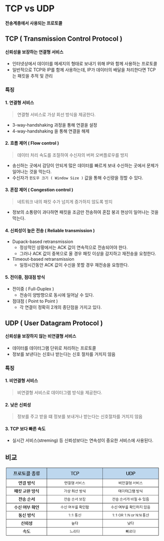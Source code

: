 # TCP vs UDP

#### 전송계층에서 사용되는 프로토콜

## TCP ( Transmission Control Protocol )

#### 신뢰성을 보장하는 연결형 서비스

- 인터넷상에서 데이터를 메세지의 형태로 보내기 위해 IP와 함께 사용하는 프로토콜
- 일반적으로 TCP와 IP를 함께 사용하는데, IP가 데이터의 배달을 처리한다면 TCP는 패킷을 추적 및 관리

### 특징

#### 1. 연결형 서비스

> 연결형 서비스로 가상 회선 방식을 제공한다.

- 3-way-handshaking 과정을 통해 연결을 설정
- 4-way-handshaking 을 통해 연결을 해제

#### 2. 흐름 제어 ( Flow control )

> 데이터 처리 속도를 조절하여 수신자의 버퍼 오버플로우를 방지

- 송신하는 곳에서 감당이 안되게 많은 데이터를 빠르게 보내 수신하는 곳에서 문제가 일어나는 것을 막는다.
- 수신자가 `윈도우 크기 ( Window Size )` 값을 통해 수신량을 정할 수 있다.

#### 3. 혼잡 제어 ( Congestion control )

> 네트워크 내의 패킷 수가 넘치게 증가하지 않도록 방지

- 정보의 소통량이 과다하면 패킷을 조금만 전송하여 혼잡 붕괴 현상이 일어나는 것을 막는다.

#### 4. 신뢰성이 높은 전송 ( Reliable transmission )

- Dupack-based retransmission
  - 정상적인 상황에서는 ACK 값이 연속적으로 전송되어야 한다.
  - 그러나 ACK 값이 중복으로 올 경우 패킷 이상을 감지하고 재전송을 요청한다.
- Timeout-based retransmission
  - 일정시간동안 ACK 값이 수신을 못할 경우 재전송을 요청한다.

#### 5. 전이중, 점대점 방식

- 전이중 ( Full-Duplex )
  - 전송이 양방향으로 동시에 일어날 수 있다.
- 점대점 ( Point to Point )
  - 각 연결이 정확히 2개의 종단점을 가지고 있다.

## UDP ( User Datagram Protocol )

#### 신뢰성을 보장하지 않는 비연결형 서비스

- 데이터를 데이터그램 단위로 처리하는 프로토콜
- 정보를 보낸다는 신호나 받는다는 신호 절차를 거치지 않음

### 특징

#### 1. 비연결형 서비스

> 비연결형 서비스로 데이터그램 방식을 제공한다.

#### 2. 낮은 신뢰성

> 정보를 주고 받을 떄 정보를 보내거나 받는다는 신호절차를 거치지 않음

#### 3. TCP 보다 빠른 속도

- 실시간 서비스(streming) 등 신뢰성보다는 연속성이 중요한 서비스에 사용된다.

## 비교

![tcp-vs-udp](../../images/tcp-vs-udp.png "tcp-vs-udp")
